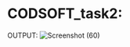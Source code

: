 # CODSOFT_task2:
OUTPUT:
![Screenshot (60)](https://github.com/Prathzzz/CODSOFT_task2/assets/109454557/1c732b72-58ca-47a6-99bc-ffd95575cbd0)
